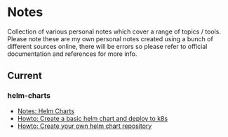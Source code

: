# Notes

Collection of various personal notes which cover a range of topics / tools. Please note these are my own personal notes created using a bunch of different sources online, there will be errors so please refer to official documentation and references for more info.

## Current

### helm-charts

- [Notes: Helm Charts](https://github.com/davekznza/notes/blob/main/helm-charts/README.md)
- [Howto: Create a basic helm chart and deploy to k8s](https://github.com/davekznza/notes/blob/main/helm-charts/howto-helm-charts-create-and-deploy-to-k8s.md)
- [Howto: Create your own helm chart repository](https://github.com/davekznza/notes/blob/main/helm-charts/howto-helm-charts-create-custom-chart-repo.md)

